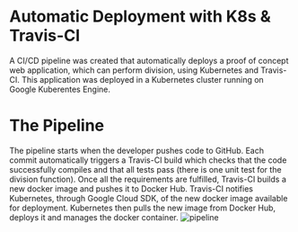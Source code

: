 # Automatic Deployment with K8s & Travis-CI
A CI/CD pipeline was created that automatically deploys a proof of concept web application, which can perform division, using Kubernetes and Travis-CI. This application was deployed in a Kubernetes cluster running on Google Kuberentes Engine.

# The Pipeline
The pipeline starts when the developer pushes code to GitHub. Each commit automatically triggers a Travis-CI build which checks that the code successfully compiles and that all tests pass (there is one unit test for the division function). Once all the requirements are fulfilled, Travis-CI builds a new docker image and pushes it to Docker Hub. Travis-CI notifies Kubernetes, through Google Cloud SDK, of the new docker image available for deployment. Kubernetes then pulls the new image from Docker Hub, deploys it and manages the docker container.
![pipeline](https://media.discordapp.net/attachments/689574194035687474/702564112311517344/pipe.jpg)
